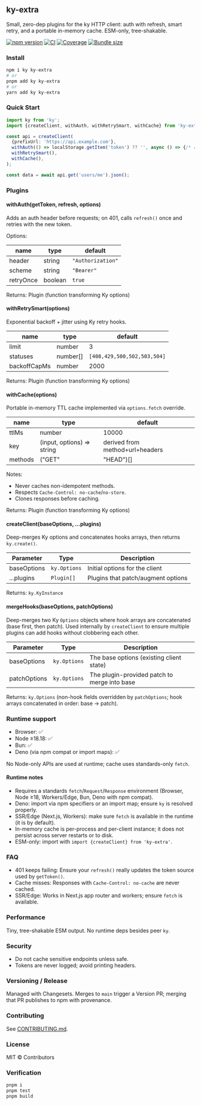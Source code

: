 ## ky-extra

Small, zero-dep plugins for the ky HTTP client: auth with refresh, smart retry, and a portable in-memory cache. ESM-only, tree-shakable.

[![npm version](https://img.shields.io/npm/v/ky-extra.svg)](https://www.npmjs.com/package/ky-extra)
[![CI](https://github.com/your-org/ky-extra/actions/workflows/ci.yml/badge.svg)](https://github.com/your-org/ky-extra/actions/workflows/ci.yml)
[![Coverage](https://img.shields.io/badge/coverage-90%25+-brightgreen)](./coverage)
[![Bundle size](https://badgen.net/bundlephobia/minzip/ky-extra)](https://bundlephobia.com/package/ky-extra)

### Install

```bash
npm i ky ky-extra
# or
pnpm add ky ky-extra
# or
yarn add ky ky-extra
```

### Quick Start

```ts
import ky from 'ky';
import {createClient, withAuth, withRetrySmart, withCache} from 'ky-extra';

const api = createClient(
  {prefixUrl: 'https://api.example.com'},
  withAuth(() => localStorage.getItem('token') ?? '', async () => {/* refresh token */}),
  withRetrySmart(),
  withCache(),
);

const data = await api.get('users/me').json();
```

### Plugins

#### withAuth(getToken, refresh, options)

Adds an auth header before requests; on 401, calls `refresh()` once and retries with the new token.

Options:

| name | type | default |
|---|---|---|
| header | string | `"Authorization"` |
| scheme | string | `"Bearer"` |
| retryOnce | boolean | `true` |

Returns: Plugin (function transforming Ky options)

#### withRetrySmart(options)

Exponential backoff + jitter using Ky retry hooks.

| name | type | default |
|---|---|---|
| limit | number | 3 |
| statuses | number[] | `[408,429,500,502,503,504]` |
| backoffCapMs | number | 2000 |

Returns: Plugin (function transforming Ky options)

#### withCache(options)

Portable in-memory TTL cache implemented via `options.fetch` override.

| name | type | default |
|---|---|---|
| ttlMs | number | 10000 |
| key | (input, options) => string | derived from method+url+headers |
| methods | ("GET"|"HEAD")[] | `["GET","HEAD"]` |

Notes:
- Never caches non-idempotent methods.
- Respects `Cache-Control: no-cache`/`no-store`.
- Clones responses before caching.

Returns: Plugin (function transforming Ky options)

#### createClient(baseOptions, ...plugins)

Deep-merges Ky options and concatenates hooks arrays, then returns `ky.create()`.

| Parameter | Type | Description |
|---|---|---|
| baseOptions | `ky.Options` | Initial options for the client |
| ...plugins | `Plugin[]` | Plugins that patch/augment options |

Returns: `ky.KyInstance`

#### mergeHooks(baseOptions, patchOptions)

Deep-merges two Ky `Options` objects where hook arrays are concatenated (base first, then patch). Used internally by `createClient` to ensure multiple plugins can add hooks without clobbering each other.

| Parameter | Type | Description |
|---|---|---|
| baseOptions | `ky.Options` | The base options (existing client state) |
| patchOptions | `ky.Options` | The plugin-provided patch to merge into base |

Returns: `ky.Options` (non-hook fields overridden by `patchOptions`; hook arrays concatenated in order: base → patch).

### Runtime support

- Browser: ✅
- Node ≥18.18: ✅
- Bun: ✅
- Deno (via npm compat or import maps): ✅

No Node-only APIs are used at runtime; cache uses standards-only `fetch`.

#### Runtime notes

- Requires a standards `fetch`/`Request`/`Response` environment (Browser, Node ≥18, Workers/Edge, Bun, Deno with npm compat).
- Deno: import via npm specifiers or an import map; ensure `ky` is resolved properly.
- SSR/Edge (Next.js, Workers): make sure `fetch` is available in the runtime (it is by default).
- In-memory cache is per-process and per-client instance; it does not persist across server restarts or to disk.
- ESM-only: import with `import {createClient} from 'ky-extra'`.

### FAQ

- 401 keeps failing: Ensure your `refresh()` really updates the token source used by `getToken()`.
- Cache misses: Responses with `Cache-Control: no-cache` are never cached.
- SSR/Edge: Works in Next.js app router and workers; ensure `fetch` is available.

### Performance

Tiny, tree-shakable ESM output. No runtime deps besides peer `ky`.

### Security

- Do not cache sensitive endpoints unless safe.
- Tokens are never logged; avoid printing headers.

### Versioning / Release

Managed with Changesets. Merges to `main` trigger a Version PR; merging that PR publishes to npm with provenance.

### Contributing

See [CONTRIBUTING.md](./CONTRIBUTING.md).

### License

MIT © Contributors

### Verification

```bash
pnpm i
pnpm test
pnpm build
```


